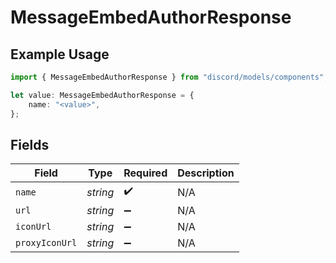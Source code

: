 # MessageEmbedAuthorResponse

## Example Usage

```typescript
import { MessageEmbedAuthorResponse } from "discord/models/components";

let value: MessageEmbedAuthorResponse = {
    name: "<value>",
};
```

## Fields

| Field              | Type               | Required           | Description        |
| ------------------ | ------------------ | ------------------ | ------------------ |
| `name`             | *string*           | :heavy_check_mark: | N/A                |
| `url`              | *string*           | :heavy_minus_sign: | N/A                |
| `iconUrl`          | *string*           | :heavy_minus_sign: | N/A                |
| `proxyIconUrl`     | *string*           | :heavy_minus_sign: | N/A                |